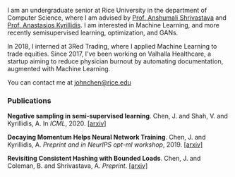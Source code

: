 I am an undergraduate senior at Rice University in the department of Computer Science, where I am advised by [Prof. Anshumali Shrivastava](https://www.cs.rice.edu/~as143/) and [Prof. Anastasios Kyrillidis](http://akyrillidis.github.io/about/). I am interested in Machine Learning, and more recently semisupervised learning, optimization, and GANs.

In 2018, I interned at 3Red Trading, where I applied Machine Learning to trade equities. Since 2017, I've been working on Valhalla Healthcare, a startup aiming to reduce physician burnout by automating documentation, augmented with Machine Learning.

You can contact me at [johnchen@rice.edu](mailto:johnchen@rice.edu)

### Publications
**Negative sampling in semi-supervised learning**. Chen, J. and Shah, V. and Kyrillidis, A. In _ICML_, 2020. [[arxiv]](https://arxiv.org/abs/1911.05166)

**Decaying Momentum Helps Neural Network Training**. Chen, J. and Kyrillidis, A. _Preprint and in NeurIPS opt-ml workshop_, 2019. [[arxiv]](https://arxiv.org/abs/1910.04952)

**Revisiting Consistent Hashing with Bounded Loads**. Chen, J. and Coleman, B. and Shrivastava, A. _Preprint_. [[arxiv]](https://arxiv.org/abs/1908.08762)
